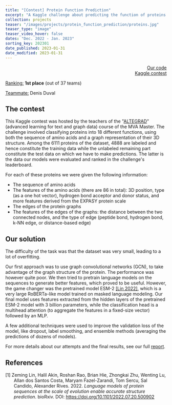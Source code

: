 ```yaml
---
title: "[Contest] Protein Function Prediction"
excerpt: "A Kaggle challenge about predicting the function of proteins from their sequences and 3D structure."
collection: projects
teaser: "/images/projects/protein_function_prediction/proteins.jpg"
teaser_type: "image"
teaser_video_hover: false
dates: "Dec. 2022 - Jan. 2023"
sorting_key: 202301
date_published: 2023-01-31
date_modified: 2023-01-31
---
```


<div style="text-align: right"> <a href="https://github.com/ErwanFagnou/Protein_function_prediction" target="_blank"><i class="fab fa-fw fa-github" aria-hidden="true" style="color: #000"></i> Our code</a> </div>

<div style="text-align: right"> <a href="https://github.com/ErwanFagnou/Protein_function_prediction" target="_blank"><i class="fab fa-fw fa-kaggle" aria-hidden="true" style="color: #1fb7f6"></i> Kaggle contest</a> </div>

<ins>Ranking:</ins> **1st place** (out of 37 teams)

<ins>Teammate:</ins> Denis Duval

## The contest
This Kaggle contest was hosted by the teachers of the "[ALTEGRAD](https://www.master-mva.com/cours/cat-deep-learning/)" (advanced learning for text and graph data) course of the MVA Master. The challenge involved classifying proteins into 18 different functions, using both the sequence of amino acids and a graph representation of their 3D structure. Among the 6111 proteins of the dataset, 4888 are labeled and hence constitute the training data while the unlabeled remaining part constitute the test data on which we have to make predictions. The latter is the data our models were evaluated and ranked in the challenge's leaderboard.

For each of these proteins we were given the following information:

- The sequence of amino acids
- The features of the amino acids (there are 86 in total): 3D position, type (as a one hot vector), hydrogen bond acceptor and donor status, and more features derived from the EXPASY protein scale
- The edges of the protein graphs
- The features of the edges of the graphs: the distance between the two connected nodes, and the type of edge (peptide bond, hydrogen bond, k-NN edge, or distance-based edge)

## Our solution

The difficulty of the task was that the dataset was very small, leading to a lot of overfitting.

Our first approach was to use graph convolutional networks (GCN), to take advantage of the graph structure of the protein. The performance was however quite poor. We then tried to pretrain language models on the sequences to generate better features, which proved to be useful. However, the game changer was the pretrained model ESM-2 <a href="#lin22"> [Lin 2022]</a>, which is a very large RoBERTa-like model trained on masked language modeling. Our final model uses features extracted from the hidden layers of the pretrained ESM-2 model with 3 billion parameters, while the classification head is a multihead attention (to aggregate the features in a fixed-size vector) followed by an MLP.

A few additional techniques were used to improve the validation loss of the model, like dropout, label smoothing, and ensemble methods (averaging the predictions of dozens of models).

For more details about our attempts and the final results, see our full [report](https://github.com/ErwanFagnou/Protein_function_prediction/blob/master/report.pdf).

## References

<div style="text-indent: -3ch; margin-left: 3ch">
<p><a id="lin22"></a>[1] Zeming Lin, Halil Akin, Roshan Rao, Brian Hie, Zhongkai Zhu, Wenting Lu, Allan dos Santos Costa, Maryam Fazel-Zarandi, Tom Sercu, Sal Candido, Alexander Rives. 2022. <i>Language models of protein sequences at the scale of evolution enable accurate structure prediction</i>. bioRxiv. DOI: <a href="https://doi.org/10.1101/2022.07.20.500902">https://doi.org/10.1101/2022.07.20.500902</a></p>
</div>
